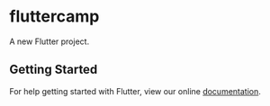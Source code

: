 # fluttercamp

A new Flutter project.

## Getting Started

For help getting started with Flutter, view our online
[documentation](https://flutter.io/).
